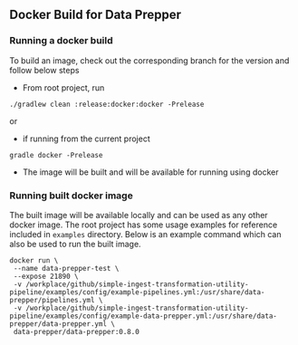 ## Docker Build for Data Prepper

### Running a docker build

To build an image, check out the corresponding branch for the version and follow below steps

* From root project, run 

```
./gradlew clean :release:docker:docker -Prelease
```
or 

* if running from the current project 
    
``` 
gradle docker -Prelease
```
    
* The image will be built and will be available for running using docker

### Running built docker image

The built image will be available locally and can be used as any other docker image. 
The root project has some usage examples for reference included in `examples` directory. 
Below is an example command which can also be used to run the built image.

```
docker run \
 --name data-prepper-test \
 --expose 21890 \
 -v /workplace/github/simple-ingest-transformation-utility-pipeline/examples/config/example-pipelines.yml:/usr/share/data-prepper/pipelines.yml \
 -v /workplace/github/simple-ingest-transformation-utility-pipeline/examples/config/example-data-prepper.yml:/usr/share/data-prepper/data-prepper.yml \
 data-prepper/data-prepper:0.8.0
```
